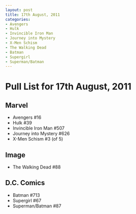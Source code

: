 ```yaml
---
layout: post
title: 17th August, 2011
categories:
- Avengers
- Hulk
- Invincible Iron Man
- Journey into Mystery 
- X-Men Schism
- The Walking Dead
- Batman
- Supergirl
- Superman/Batman
---
```


# Pull List for 17th August, 2011

## Marvel

* Avengers #16
* Hulk #39
* Invincible Iron Man #507
* Journey into Mystery #626
* X-Men Schism #3 (of 5)

## Image

* The Walking Dead #88

## D.C. Comics

* Batman #713
* Supergirl #67
* Superman/Batman #87